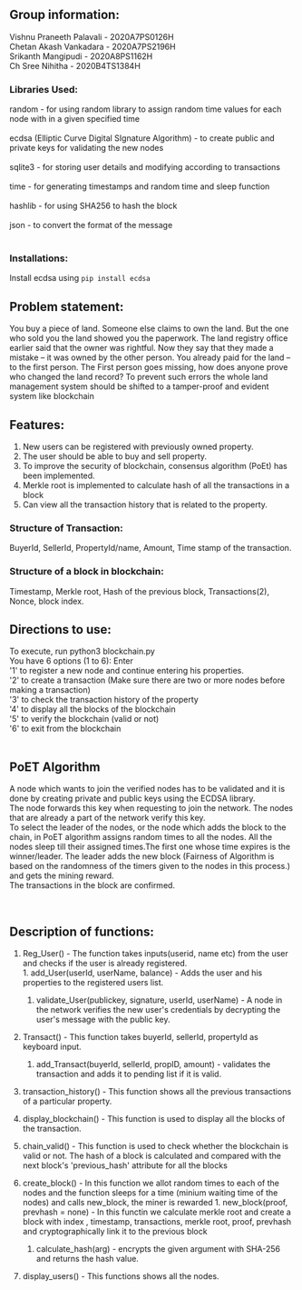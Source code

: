 ## Group information: 
Vishnu Praneeth Palavali - 2020A7PS0126H <br/>
Chetan  Akash Vankadara -  2020A7PS2196H <br/>
Srikanth Mangipudi -       2020A8PS1162H <br/>
Ch Sree Nihitha -          2020B4TS1384H <br/>


### Libraries Used: 
random - for using random library to assign random time values for each node with in a given specified time<br/><br/>
ecdsa (Elliptic Curve Digital SIgnature Algorithm) - to create public and private keys for validating the new nodes<br/><br/>
sqlite3 - for storing user details and modifying according to transactions<br/><br/>
time - for generating timestamps and random time and sleep function<br/><br/>
hashlib - for using SHA256 to hash the block<br/><br/>
json - to convert the format of the message<br/><br/>

### Installations:

Install ecdsa using `pip install ecdsa`

## Problem statement: 
 You buy a piece of land. Someone else claims to own the land. But the one who sold you the land
showed you the paperwork. The land registry office earlier said that the owner was rightful. Now
they say that they made a mistake – it was owned by the other person. You already paid for the
land – to the first person. The First person goes missing, how does anyone prove who changed
the land record?
To prevent such errors the whole land management system should be shifted to a tamper-proof and evident system like blockchain

## Features: 
1. New users can be registered with previously owned property. <br/>
2. The user should be able to buy and sell property. <br/>
3. To improve the security of blockchain, consensus algorithm (PoEt) has been implemented.<br/>
4. Merkle root is implemented to calculate hash of all the transactions in a block<br/>
5. Can view all the transaction history that is related to the property. <br/>

### Structure of Transaction: 
BuyerId, SellerId, PropertyId/name, Amount, Time stamp of the transaction. <br/>

### Structure of a block in blockchain: 
Timestamp, Merkle root, Hash of the previous block, Transactions(2), Nonce, block index. <br/>

## Directions to use: 
To execute, run python3 blockchain.py <br/> 
You have 6 options (1 to 6): Enter <br/>
'1' to register a new node and continue entering his properties. <br/>
'2' to create a transaction (Make sure there are two or more nodes before making a transaction) <br/>
'3' to check the transaction history of the property <br/>
'4' to display all the blocks of the blockchain <br/>
'5' to verify the blockchain (valid or not) <br/>
'6' to exit from the blockchain <br/> <br/>

## PoET Algorithm<br/>
A node  which wants to join the verified nodes has to be validated and it is done by creating private and public keys using the ECDSA library.
<br/>
The node forwards this key when requesting to join the network. The nodes that are already a part of the network verify this key.
<br/>
To select the leader of the nodes, or the node which adds the block to the chain, in PoET algorithm assigns random times to all the nodes. All the nodes sleep till their assigned times.The first one whose time expires is the winner/leader. The leader adds the new block (Fairness of Algorithm is based on the randomness of the timers given to the nodes in this process.) and gets the mining reward.
<br/>
The transactions in the block are confirmed.

<br/>

## Description of functions: 
  1. Reg_User() - The function takes inputs(userid, name etc) from the user and checks if the user is already registered. <br/>
    1. add_User(userId, userName, balance) - Adds the user and his properties to the registered users list. 
      1. validate_User(publickey, signature, userId, userName) - A node in the network verifies the new user's credentials by decrypting the user's message with the public key.  
  2. Transact() - This function takes buyerId, sellerId, propertyId as keyboard input. 
     1. add_Transact(buyerId, sellerId, propID, amount) - validates the transaction and adds it to pending list if it is valid. 
  3. transaction_history() - This function shows all the previous transactions of a particular property. 
  4. display_blockchain() - This function is used to display all the blocks of the transaction. 
  5. chain_valid() - This function is used to check whether the blockchain is valid or not. The hash of a block is calculated and compared with the next block's 'previous_hash' attribute for all the blocks
  6. create_block() - In this function we allot random times to each of the nodes and the function sleeps for a time (minium waiting time of the nodes) and calls new_block, the miner is rewarded
    1. new_block(proof, prevhash = none) - In this functin we calculate merkle root and create a block with index , timestamp, transactions, merkle root, proof, prevhash and cryptographically link it to the previous block 
      1. calculate_hash(arg) - encrypts the given argument with SHA-256 and returns the hash value. 
      
  7. display_users() - This functions shows all the nodes.  
 
